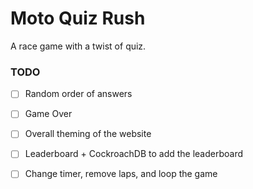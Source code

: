 # Moto Quiz Rush
A race game with a twist of quiz.

### TODO

- [ ] Random order of answers

- [ ] Game Over

- [ ] Overall theming of the website

- [ ] Leaderboard + CockroachDB to add the leaderboard

- [ ] Change timer, remove laps, and loop the game
